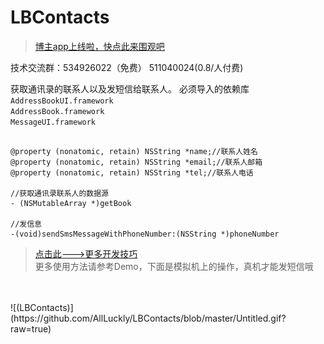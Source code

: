 # LBContacts

> [博主app上线啦，快点此来围观吧](https://itunes.apple.com/us/app/it-blog-zi-xueios-kai-fa-jin/id1067787090?l=zh&ls=1&mt=8)<br>

技术交流群：534926022（免费）   511040024(0.8/人付费)

获取通讯录的联系人以及发短信给联系人。
必须导入的依赖库<br>
`AddressBookUI.framework`<br>
`AddressBook.framework`<br>
`MessageUI.framework`<br>
```

@property (nonatomic, retain) NSString *name;//联系人姓名
@property (nonatomic, retain) NSString *email;//联系人邮箱
@property (nonatomic, retain) NSString *tel;//联系人电话

//获取通讯录联系人的数据源
- (NSMutableArray *)getBook

//发信息
-(void)sendSmsMessageWithPhoneNumber:(NSString *)phoneNumber

```
> [点击此--->更多开发技巧](http://allluckly.cn/) <br>
更多使用方法请参考Demo，下面是模拟机上的操作，真机才能发短信哦 <br>
<br>
<br>
![(LBContacts)](https://github.com/AllLuckly/LBContacts/blob/master/Untitled.gif?raw=true)


